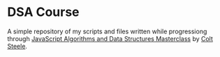 # DSA Course
A simple repository of my scripts and files written while progressiong through [JavaScript Algorithms and Data Structures Masterclass](https://www.udemy.com/course/js-algorithms-and-data-structures-masterclass/) by [Colt Steele](https://www.udemy.com/user/coltsteele/).
